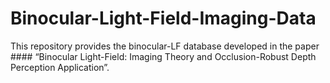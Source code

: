 # Binocular-Light-Field-Imaging-Data

This repository provides the binocular-LF database developed in the paper #### “Binocular Light-Field: Imaging Theory and Occlusion-Robust Depth Perception Application”.
